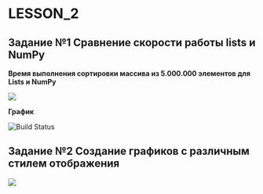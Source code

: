 # LESSON_2

## Задание №1 Сравнение скорости работы lists и NumPy

**Время выполнения сортировки массива из 5.000.000 элементов для Lists и NumPy**

![](https://github.com/Ivan-PIA/Adalm-Pluto-SDR/blob/main/tests/Lessons/lesson2/photo/2023-09-26_20-43-22.png)

**График**

![Build Status](https://github.com/Ivan-PIA/Adalm-Pluto-SDR/blob/main/tests/Lessons/lesson2/photo/2023-09-26_21-37-35.png)



## Задание №2 Создание графиков с различным стилем отображения



![](https://github.com/Ivan-PIA/Adalm-Pluto-SDR/blob/main/tests/Lessons/lesson2/photo/2023-09-26_22-33-20.png)


